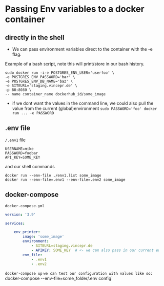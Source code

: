 # Passing Env variables to a docker container

## directly in the shell
- We can pass environment variables direct to the container with the -e flag.

Example of a bash script, note this will print/store in our bash history.
```
sudo docker run -i-e POSTGRES_ENV_USER='userfoo' \
-e POSTGRES_ENV_PASSWORD='bar' \
-e POSTGRES_ENV_DB_NAME='baz' \
-e SITEURL='staging.vincepr.de' \
-p 80:8080 \
-- name container_name dockerhub_id/some_image
```
- if we dont want the values in the command line, we could also pull the value from the current (global)environment
`sudo PASSWORD='foo' docker run ... -e PASSWORD`


## .env file
`/.env1` file
```
USERNAME=mike
PASSWORD=foobar
API_KEY=SOME_KEY
```
and our shell commands
```
docker run --env-file ./env1.list some_image
docker run --env-file=.env1 --env-file=.env2 some_image
```

##  docker-compose
`docker-compose.yml`
```yml
version: '3.9'

services:

    env_printer:
        image: 'some_image'
        environment:
            - SITEURL=staging.vincepr.de
            - APIKEY: SOME_KEY  # <- we can also pass in our current env variables like so
        env_file:
            - .env1
            - .env2
```
`docker-compose up`
`we can test our configuration with values like so: `docker-compose --env-file=some_folder/.env config`